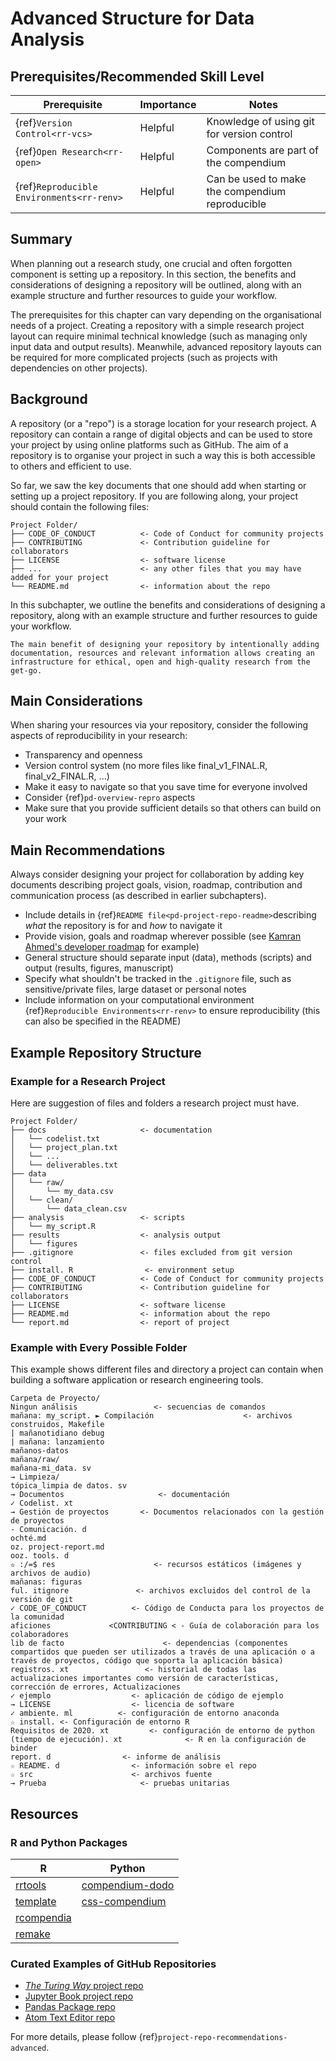 # Advanced Structure for Data Analysis

## Prerequisites/Recommended Skill Level

| Prerequisite                                    | Importance | Notes                                           |
| ----------------------------------------------- | ---------- | ----------------------------------------------- |
| {ref}`Version Control<rr-vcs>`            | Helpful    | Knowledge of using git for version control      |
| {ref}`Open Research<rr-open>`             | Helpful    | Components are part of the compendium           |
| {ref}`Reproducible Environments<rr-renv>` | Helpful    | Can be used to make the compendium reproducible |

## Summary

When planning out a research study, one crucial and often forgotten component is setting up a repository. In this section, the benefits and considerations of designing a repository will be outlined, along with an example structure and further resources to guide your workflow.

The prerequisites for this chapter can vary depending on the organisational needs of a project. Creating a repository with a simple research project layout can require minimal technical knowledge (such as managing only input data and output results). Meanwhile, advanced repository layouts can be required for more complicated projects (such as projects with dependencies on other projects).

## Background

A repository (or a "repo") is a storage location for your research project. A repository can contain a range of digital objects and can be used to store your project by using online platforms such as GitHub. The aim of a repository is to organise your project in such a way this is both accessible to others and efficient to use.

So far, we saw the key documents that one should add when starting or setting up a project repository. If you are following along, your project should contain the following files:

```
Project Folder/
├── CODE_OF_CONDUCT          <- Code of Conduct for community projects
├── CONTRIBUTING             <- Contribution guideline for collaborators
├── LICENSE                  <- software license
├── ...                      <- any other files that you may have added for your project
└── README.md                <- information about the repo
```

In this subchapter, we outline the benefits and considerations of designing a repository, along with an example structure and further resources to guide your workflow.

```{note}
The main benefit of designing your repository by intentionally adding documentation, resources and relevant information allows creating an infrastructure for ethical, open and high-quality research from the get-go.
```

## Main Considerations

When sharing your resources via your repository, consider the following aspects of reproducibility in your research:

- Transparency and openness
- Version control system (no more files like final_v1_FINAL.R, final_v2_FINAL.R, ...)
- Make it easy to navigate so that you save time for everyone involved
- Consider {ref}`pd-overview-repro` aspects
- Make sure that you provide sufficient details so that others can build on your work

## Main Recommendations

Always consider designing your project for collaboration by adding key documents describing project goals, vision, roadmap, contribution and communication process (as described in earlier subchapters).
- Include details in {ref}`README file<pd-project-repo-readme>`describing _what_ the repository is for and _how_ to navigate it
- Provide vision, goals and roadmap wherever possible (see [Kamran Ahmed's developer roadmap](https://github.com/kamranahmedse/developer-roadmap) for example)
- General structure should separate input (data), methods (scripts) and output (results, figures, manuscript)
- Specify what shouldn't be tracked in the `.gitignore` file, such as sensitive/private files, large dataset or personal notes
- Include information on your computational environment {ref}`Reproducible Environments<rr-renv>` to ensure reproducibility (this can also be specified in the README)

## Example Repository Structure

### Example for a Research Project

Here are suggestion of files and folders a research project must have.

```
Project Folder/
├── docs                     <- documentation
│   └── codelist.txt 
│   └── project_plan.txt
│   └── ...
│   └── deliverables.txt
├── data
│   └── raw/
│       └── my_data.csv
│   └── clean/
│       └── data_clean.csv
├── analysis                 <- scripts
│   └── my_script.R
├── results                  <- analysis output     
│   └── figures
├── .gitignore               <- files excluded from git version control 
├── install. R                <- environment setup
├── CODE_OF_CONDUCT          <- Code of Conduct for community projects
├── CONTRIBUTING             <- Contribution guideline for collaborators
├── LICENSE                  <- software license
├── README.md                <- information about the repo
└── report.md                <- report of project
```

### Example with Every Possible Folder

This example shows different files and directory a project can contain when building a software application or research engineering tools.

```
Carpeta de Proyecto/                        
Ningun análisis                 <- secuencias de comandos
mañana: my_script. ► Compilación                    <- archivos construidos, Makefile
| mañanotidiano debug
| mañana: lanzamiento
mañanos-datos
mañana/raw/
mañana-mi_data. sv
→ Limpieza/
tópica_limpia de datos. sv
→ Documentos                     <- documentación
✓ Codelist. xt 
→ Gestión de proyectos       <- Documentos relacionados con la gestión de proyectos
- Comunicación. d
ochté.md
oz. project-report.md
ooz. tools. d
✫ :/=$ res                      <- recursos estáticos (imágenes y archivos de audio)
mañanas: figuras
ful. itignore               <- archivos excluidos del control de la versión de git 
✓ CODE_OF_CONDUCT          <- Código de Conducta para los proyectos de la comunidad
aficiones             <CONTRIBUTING < - Guía de colaboración para los colaboradores
lib de facto                      <- dependencias (componentes compartidos que pueden ser utilizados a través de una aplicación o a través de proyectos, código que soporta la aplicación básica)
registros. xt                 <- historial de todas las actualizaciones importantes como versión de características, corrección de errores, Actualizaciones
✓ ejemplo                  <- aplicación de código de ejemplo
→ LICENSE                  <- licencia de software
✓ ambiente. ml          <- configuración de entorno anaconda   
☆ install. <- Configuración de entorno R
Requisitos de 2020. xt         <- configuración de entorno de python
(tiempo de ejecución). xt              <- R en la configuración de binder
report. d                <- informe de análisis
☆ README. d                <- información sobre el repo
☆ src                      <- archivos fuente
→ Prueba                     <- pruebas unitarias  
```

## Resources

### R and Python Packages

| R                                                                 | Python                                                       |
| ----------------------------------------------------------------- | ------------------------------------------------------------ |
| [rrtools](https://annakrystalli.me/rrresearch/10_compendium.html) | [compendium-dodo](https://pypi.org/project/compendium-dodo/) |
| [template](https://github.com/Pakillo/template)                   | [css-compendium](https://pypi.org/project/ccs-compendium/)   |
| [rcompendia](https://github.com/FRBCesab/rcompendium)             |                                                              |
| [remake](https://github.com/richfitz/remake)                      |                                                              |

### Curated Examples of GitHub Repositories

- [_The Turing Way_ project repo](https://github.com/alan-turing-institute/the-turing-way)
- [Jupyter Book project repo](https://github.com/executablebooks/jupyter-book)
- [Pandas Package repo](https://github.com/pandas-dev/pandas)
- [Atom Text Editor repo](https://github.com/atom/atom)

For more details, please follow {ref}`project-repo-recommendations-advanced`.
